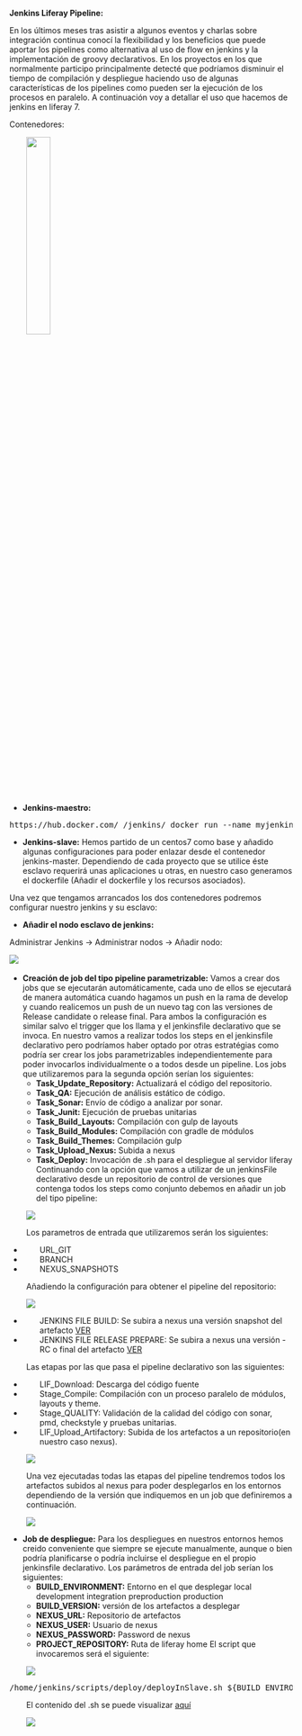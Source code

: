 <div  style="
    overflow-x: hidden;"><p><strong>Jenkins Liferay Pipeline:</strong></p>
<p>En los &uacute;ltimos meses tras asistir a algunos eventos y charlas sobre integraci&oacute;n continua conoc&iacute; la flexibilidad y los beneficios que puede aportar los pipelines como alternativa al uso de flow en jenkins y la implementaci&oacute;n de groovy declarativos. En los proyectos en los que normalmente participo principalmente detect&eacute; que podr&iacute;amos disminuir el tiempo de compilaci&oacute;n y despliegue haciendo uso de algunas caracter&iacute;sticas de los pipelines como pueden ser la ejecuci&oacute;n de los procesos en paralelo. A continuaci&oacute;n voy a detallar el uso que hacemos de jenkins en liferay 7.</p>
<p>Contenedores:</p>
<p style="padding-left: 30px;"><img style="height: 30%;" src="sources/slave.png" /></p>
<ul>
<li><strong>Jenkins-maestro:</strong></li>
</ul>
<pre>https://hub.docker.com/_/jenkins/ docker run --name myjenkins -p 8080:8080 -p 50000:50000 -v /var/jenkins_home jenkins</pre>
<ul>
<li><strong>Jenkins-slave:</strong> Hemos partido de un centos7 como base y a&ntilde;adido algunas configuraciones para poder enlazar desde el contenedor jenkins-master. Dependiendo de cada proyecto que se utilice &eacute;ste esclavo requerir&aacute; unas aplicaciones u otras, en nuestro caso generamos el dockerfile (A&ntilde;adir el dockerfile y los recursos asociados).</li>
</ul>
<p>Una vez que tengamos arrancados los dos contenedores podremos configurar nuestro jenkins y su esclavo:</p>
<ul>
<li><strong>A&ntilde;adir el nodo esclavo de jenkins: </strong></li>
</ul>
<p>Administrar Jenkins -&gt; Administrar nodos -&gt; A&ntilde;adir nodo:</p>
<p><img src="sources/jenkins_slave_01.png" />&nbsp;</p>
<ul>
<li><strong>Creaci&oacute;n de job del tipo pipeline parametrizable:</strong> Vamos a crear dos jobs que se ejecutar&aacute;n autom&aacute;ticamente, cada uno de ellos se ejecutar&aacute; de manera autom&aacute;tica cuando hagamos un push en la rama de develop y cuando realicemos un push de un nuevo tag con las versiones de Release candidate o release final. Para ambos la configuraci&oacute;n es similar salvo el trigger que los llama y el jenkinsfile declarativo que se invoca. En nuestro vamos a realizar todos los steps en el jenkinsfile declarativo pero podr&iacute;amos haber optado por otras estrat&eacute;gias como podr&iacute;a ser crear los jobs parametrizables independientemente para poder invocarlos individualmente o a todos desde un pipeline. Los jobs que utilizaremos para la segunda opci&oacute;n ser&iacute;an los siguientes:
<ul>
<li><strong>Task_Update_Repository:</strong> Actualizar&aacute; el c&oacute;digo del repositorio.</li>
<li><strong>Task_QA:</strong>  Ejecuci&oacute;n de an&aacute;lisis est&aacute;tico de c&oacute;digo.</li>
<li><strong>Task_Sonar:</strong>  Env&iacute;o de c&oacute;digo a analizar por sonar.</li>
<li><strong>Task_Junit:</strong>  Ejecuci&oacute;n de pruebas unitarias</li>
<li><strong>Task_Build_Layouts:</strong>  Compilaci&oacute;n con gulp de layouts</li>
<li><strong>Task_Build_Modules:</strong>  Compilaci&oacute;n con gradle de m&oacute;dulos</li>
<li><strong>Task_Build_Themes:</strong>  Compilaci&oacute;n gulp</li>
<li><strong>Task_Upload_Nexus:</strong>  Subida a nexus</li>
<li><strong>Task_Deploy:</strong>  Invocaci&oacute;n de .sh para el despliegue al servidor liferay Continuando con la opci&oacute;n que vamos a utilizar de un jenkinsFile declarativo desde un repositorio de control de versiones que contenga todos los steps como conjunto debemos en a&ntilde;adir un job del tipo pipeline:</li>
</ul>
</li>
</ul>
<p style="padding-left: 30px;"><img src="sources/jenkins_pipeline_01.png" /></p>
<p style="padding-left: 30px;">Los parametros de entrada que utilizaremos ser&aacute;n los siguientes:</p>
<ul>
<li style="padding-left: 30px;">URL_GIT</li>
<li style="padding-left: 30px;">BRANCH</li>
<li style="padding-left: 30px;">NEXUS_SNAPSHOTS</li>
</ul>
<p style="padding-left: 30px;">A&ntilde;adiendo la configuraci&oacute;n para obtener el pipeline del repositorio:</p>
<p style="padding-left: 30px;"><img src="sources/jenkins_pipeline_02.png" /></p>
<ul>
<li style="padding-left: 30px;">JENKINS FILE BUILD: Se subira a nexus una versi&oacute;n snapshot del artefacto <a href="Jenkinsfile">VER</a></li>
<li style="padding-left: 30px;">JENKINS FILE RELEASE PREPARE: Se subira a nexus una versi&oacute;n -RC o final del artefacto <a href="JenkinsfileReleasePrepare">VER</a>&nbsp;</li>
</ul>
<p style="padding-left: 30px;">Las etapas por las que pasa el pipeline declarativo son las siguientes:</p>
<ul>
<li style="padding-left: 30px;">LIF_Download: Descarga del c&oacute;digo fuente</li>
<li style="padding-left: 30px;">Stage_Compile: Compilaci&oacute;n con un proceso paralelo de m&oacute;dulos, layouts y theme.</li>
<li style="padding-left: 30px;">Stage_QUALITY: Validaci&oacute;n de la calidad del c&oacute;digo con sonar, pmd, checkstyle y pruebas unitarias.</li>
<li style="padding-left: 30px;">LIF_Upload_Artifactory: Subida de los artefactos a un repositorio(en nuestro caso nexus).</li>
</ul>
<p style="padding-left: 30px;"><img src="sources/jenkins_pipeline_03.png" /></p>
<p style="padding-left: 30px;">Una vez ejecutadas todas las etapas del pipeline tendremos todos los artefactos subidos al nexus para poder desplegarlos en los entornos dependiendo de la versi&oacute;n que indiquemos en un job que definiremos a continuaci&oacute;n.</p>
<p style="padding-left: 30px;"><img src="sources/jenkins_pipeline_04.png" /></p>
<ul>
<li><strong>Job de despliegue:</strong> Para los despliegues en nuestros entornos hemos creido conveniente que siempre se ejecute manualmente, aunque o bien podr&iacute;a planificarse o podr&iacute;a incluirse el despliegue en el propio jenkinsfile declarativo. Los par&aacute;metros de entrada del job ser&iacute;an los siguientes:
<ul>
<li><strong>BUILD_ENVIRONMENT:</strong>  Entorno en el que desplegar local development integration preproduction production</li>
<li><strong>BUILD_VERSION:</strong>  versi&oacute;n de los artefactos a desplegar</li>
<li><strong>NEXUS_URL:</strong>  Repositorio de artefactos</li>
<li><strong>NEXUS_USER:</strong>  Usuario de nexus</li>
<li><strong>NEXUS_PASSWORD:</strong>  Password de nexus</li>
<li><strong>PROJECT_REPOSITORY:</strong>  Ruta de liferay home El script que invocaremos ser&aacute; el siguiente:</li>
</ul>
</li>
</ul>

<p style="padding-left: 30px;"><img src="sources/jenkins_pipeline_tasks.png" /></p>

<pre>/home/jenkins/scripts/deploy/deployInSlave.sh ${BUILD_ENVIRONMENT} ${BUILD_VERSION} ${NEXUS_URL} ${NEXUS_USER} ${NEXUS_PASSWORD} ${PROJECT_REPOSITORY}</pre>
<p style="padding-left: 30px;">El contenido del .sh se puede visualizar <a href="deployInSlave.sh">aqu&iacute;</a></p>
<p style="padding-left: 30px;"><img src="sources/jenkins_deploy_01.png" /></p>
</div>